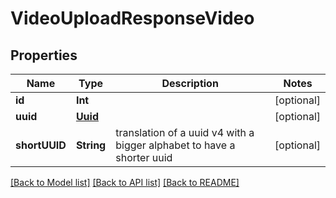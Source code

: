# VideoUploadResponseVideo

## Properties
Name | Type | Description | Notes
------------ | ------------- | ------------- | -------------
**id** | **Int** |  | [optional] 
**uuid** | [**Uuid**](Uuid.md) |  | [optional] 
**shortUUID** | **String** | translation of a uuid v4 with a bigger alphabet to have a shorter uuid | [optional] 

[[Back to Model list]](../README.md#documentation-for-models) [[Back to API list]](../README.md#documentation-for-api-endpoints) [[Back to README]](../README.md)


